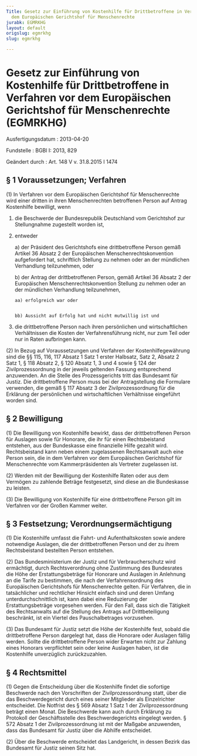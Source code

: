 ```yaml
---
Title: Gesetz zur Einführung von Kostenhilfe für Drittbetroffene in Verfahren vor
  dem Europäischen Gerichtshof für Menschenrechte
jurabk: EGMRKHG
layout: default
origslug: egmrkhg
slug: egmrkhg

---
```


# Gesetz zur Einführung von Kostenhilfe für Drittbetroffene in Verfahren vor dem Europäischen Gerichtshof für Menschenrechte (EGMRKHG)

Ausfertigungsdatum
:   2013-04-20

Fundstelle
:   BGBl I: 2013, 829

Geändert durch
:   Art. 148 V v. 31.8.2015 I 1474


## § 1 Voraussetzungen; Verfahren

(1) In Verfahren vor dem Europäischen Gerichtshof für Menschenrechte wird einer dritten in ihren Menschenrechten betroffenen Person auf Antrag Kostenhilfe bewilligt, wenn

1.  die Beschwerde der Bundesrepublik Deutschland vom Gerichtshof zur Stellungnahme zugestellt worden ist,


2.  entweder

    a)  der Präsident des Gerichtshofs eine drittbetroffene Person gemäß Artikel 36 Absatz 2 der Europäischen Menschenrechtskonvention aufgefordert hat, schriftlich Stellung zu nehmen oder an der mündlichen Verhandlung teilzunehmen, oder


    b)  der Antrag der drittbetroffenen Person, gemäß Artikel 36 Absatz 2 der Europäischen Menschenrechtskonvention Stellung zu nehmen oder an der mündlichen Verhandlung teilzunehmen,

        aa) erfolgreich war oder


        bb) Aussicht auf Erfolg hat und nicht mutwillig ist und








3.  die drittbetroffene Person nach ihren persönlichen und wirtschaftlichen Verhältnissen die Kosten der Verfahrensführung nicht, nur zum Teil oder nur in Raten aufbringen kann.




(2) In Bezug auf Voraussetzungen und Verfahren der Kostenhilfegewährung sind die §§ 115, 116, 117 Absatz 1 Satz 1 erster Halbsatz, Satz 2, Absatz 2 Satz 1, § 118 Absatz 2, § 120 Absatz 1, 3 und 4 sowie § 124 der Zivilprozessordnung in der jeweils geltenden Fassung entsprechend anzuwenden. An die Stelle des Prozessgerichts tritt das Bundesamt für Justiz. Die drittbetroffene Person muss bei der Antragstellung die Formulare verwenden, die gemäß § 117 Absatz 3 der Zivilprozessordnung für die Erklärung der persönlichen und wirtschaftlichen Verhältnisse eingeführt worden sind.


## § 2 Bewilligung

(1) Die Bewilligung von Kostenhilfe bewirkt, dass der drittbetroffenen Person für Auslagen sowie für Honorare, die ihr für einen Rechtsbeistand entstehen, aus der Bundeskasse eine finanzielle Hilfe gezahlt wird. Rechtsbeistand kann neben einem zugelassenen Rechtsanwalt auch eine Person sein, die in dem Verfahren vor dem Europäischen Gerichtshof für Menschenrechte vom Kammerpräsidenten als Vertreter zugelassen ist.

(2) Werden mit der Bewilligung der Kostenhilfe Raten oder aus dem Vermögen zu zahlende Beträge festgesetzt, sind diese an die Bundeskasse zu leisten.

(3) Die Bewilligung von Kostenhilfe für eine drittbetroffene Person gilt im Verfahren vor der Großen Kammer weiter.


## § 3 Festsetzung; Verordnungsermächtigung

(1) Die Kostenhilfe umfasst die Fahrt- und Aufenthaltskosten sowie andere notwendige Auslagen, die der drittbetroffenen Person und der zu ihrem Rechtsbeistand bestellten Person entstehen.

(2) Das Bundesministerium der Justiz und für Verbraucherschutz wird ermächtigt, durch Rechtsverordnung ohne Zustimmung des Bundesrates die Höhe der Erstattungsbeträge für Honorare und Auslagen in Anlehnung an die Tarife zu bestimmen, die nach der Verfahrensordnung des Europäischen Gerichtshofs für Menschenrechte gelten. Für Verfahren, die in tatsächlicher und rechtlicher Hinsicht einfach sind und deren Umfang unterdurchschnittlich ist, kann dabei eine Reduzierung der Erstattungsbeträge vorgesehen werden. Für den Fall, dass sich die Tätigkeit des Rechtsanwalts auf die Stellung des Antrags auf Drittbeteiligung beschränkt, ist ein Viertel des Pauschalbetrages vorzusehen.

(3) Das Bundesamt für Justiz setzt die Höhe der Kostenhilfe fest, sobald die drittbetroffene Person dargelegt hat, dass die Honorare oder Auslagen fällig werden. Sollte die drittbetroffene Person wider Erwarten nicht zur Zahlung eines Honorars verpflichtet sein oder keine Auslagen haben, ist die Kostenhilfe unverzüglich zurückzuzahlen.


## § 4 Rechtsmittel

(1) Gegen die Entscheidung über die Kostenhilfe findet die sofortige Beschwerde nach den Vorschriften der Zivilprozessordnung statt, über die das Beschwerdegericht durch eines seiner Mitglieder als Einzelrichter entscheidet. Die Notfrist des § 569 Absatz 1 Satz 1 der Zivilprozessordnung beträgt einen Monat. Die Beschwerde kann auch durch Erklärung zu Protokoll der Geschäftsstelle des Beschwerdegerichts eingelegt werden. § 572 Absatz 1 der Zivilprozessordnung ist mit der Maßgabe anzuwenden, dass das Bundesamt für Justiz über die Abhilfe entscheidet.

(2) Über die Beschwerde entscheidet das Landgericht, in dessen Bezirk das Bundesamt für Justiz seinen Sitz hat.

